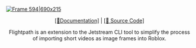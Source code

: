 [![Frame 594|690x215](https://raw.githubusercontent.com/imacodr/Flightplan/main/assets/banner.png)](https://imacodr.github.io/Jetstream/Flightpath/intro)

<div align="center">

[[📘Documentation]](https://imacodr.github.io/Jetstream/Flightpath/intro) | [[📁 Source Code]](https://github.com/imacodr/Flightpath)

Flightpath is an extension to the Jetstream CLI tool to simplify the process of importing short videos as image frames into Roblox.
